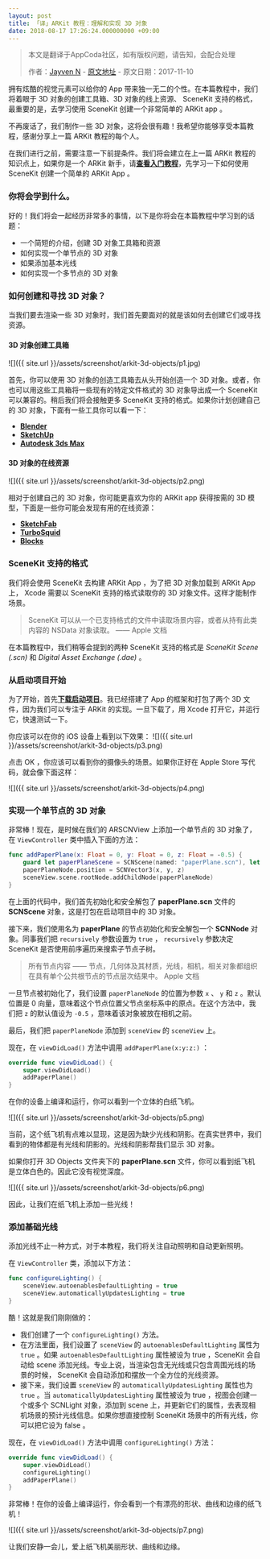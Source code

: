 ```yaml
---
layout: post
title: 「译」ARKit 教程：理解和实现 3D 对象
date: 2018-08-17 17:26:24.000000000 +09:00
---
```


> 本文是翻译于AppCoda社区，如有版权问题，请告知，会配合处理
>  
>  作者：[Jayven N](https://medium.com/@jayvenn)    -    [原文地址](https://www.appcoda.com/arkit-3d-object/)    -    原文日期：2017-11-10



拥有炫酷的视觉元素可以给你的 App 带来独一无二的个性。在本篇教程中，我们将着眼于 3D 对象的创建工具箱、3D 对象的线上资源、 SceneKit 支持的格式，最重要的是，去学习使用 SceneKit 创建一个非常简单的 ARKit app 。

不再废话了，我们制作一些 3D 对象，这将会很有趣！我希望你能够享受本篇教程，感谢分享上一篇 ARKit 教程的每个人。


在我们进行之前，需要注意一下前提条件。我们将会建立在上一篇 ARKit 教程的知识点上，如果你是一个 ARKit 新手，请[**查看入门教程**](https://emptywalker.github.io/2018/08/simple-arkit-demo/)，先学习一下如何使用 SceneKit 创建一个简单的 ARKit App 。

### 你将会学到什么。

好的！我们将会一起经历非常多的事情，以下是你将会在本篇教程中学习到的话题：

* 一个简短的介绍，创建 3D 对象工具箱和资源
* 如何实现一个单节点的 3D 对象
* 如果添加基本光线
* 如何实现一个多节点的 3D 对象

### 如何创建和寻找 3D 对象？

当我们要去渲染一些 3D 对象时，我们首先要面对的就是该如何去创建它们或寻找资源。

#### 3D 对象创建工具箱
![]({{  site.url  }}/assets/screenshot/arkit-3d-objects/p1.jpg)

首先，你可以使用 3D 对象的创造工具箱去从头开始创造一个 3D 对象。或者，你也可以用这些工具箱将一些现有的特定文件格式的 3D 对象导出成一个 SceneKit 可以兼容的。稍后我们将会接触更多 SceneKit 支持的格式。如果你计划创建自己的 3D 对象，下面有一些工具你可以看一下：
* [**Blender**](https://www.blender.org/)
* [**SketchUp**](https://www.sketchup.com/)
* [**Autodesk 3ds Max**](https://www.autodesk.com/products/3ds-max/overview)


#### 3D 对象的在线资源

![]({{  site.url  }}/assets/screenshot/arkit-3d-objects/p2.png)

相对于创建自己的 3D 对象，你可能更喜欢为你的 ARKit app 获得按需的 3D 模型，下面是一些你可能会发现有用的在线资源：
* [**SketchFab**](https://sketchfab.com/)
* [**TurboSquid**](https://www.turbosquid.com/)
* [**Blocks**](https://vr.google.com/blocks/)


### SceneKit 支持的格式
我们将会使用 SceneKit 去构建 ARKit App ，为了把 3D 对象加载到 ARKit App 上， Xcode 需要以 SceneKit 支持的格式读取你的 3D 对象文件。这样才能制作场景。

> SceneKit 可以从一个已支持格式的文件中读取场景内容，或者从持有此类内容的 NSData 对象读取。
>  —— Apple 文档
>

在本篇教程中，我们稍等会提到的两种 SceneKit 支持的格式是 *SceneKit Scene (.scn)* 和 *Digital Asset Exchange (.dae)* 。

### 从启动项目开始

为了开始，首先[**下载启动项目**](https://github.com/appcoda/ARKit3DDemo/raw/master/ARKit3DDemoStarter.zip)。我已经搭建了 App 的框架和打包了两个 3D 文件，因为我们可以专注于 ARKit 的实现。一旦下载了，用 Xcode 打开它，并运行它，快速测试一下。

你应该可以在你的 iOS 设备上看到以下效果：
![]({{  site.url  }}/assets/screenshot/arkit-3d-objects/p3.png)

点击 OK ，你应该可以看到你的摄像头的场景。如果你正好在 Apple Store 写代码，就会像下面这样：

![]({{  site.url  }}/assets/screenshot/arkit-3d-objects/p4.png)

### 实现一个单节点的 3D 对象

非常棒！现在，是时候在我们的 ARSCNView 上添加一个单节点的 3D 对象了，在 `ViewController` 类中插入下面的方法：

```swift
func addPaperPlane(x: Float = 0, y: Float = 0, z: Float = -0.5) {
    guard let paperPlaneScene = SCNScene(named: "paperPlane.scn"), let paperPlaneNode = paperPlaneScene.rootNode.childNode(withName: "paperPlane", recursively: true) else { return }
    paperPlaneNode.position = SCNVector3(x, y, z)
    sceneView.scene.rootNode.addChildNode(paperPlaneNode)
}
```
在上面的代码中，我们首先初始化和安全解包了 **paperPlane.scn** 文件的 **SCNScene** 对象，这是打包在启动项目中的 3D 对象。

接下来，我们使用名为 **paperPlane** 的节点初始化和安全解包一个 **SCNNode** 对象。同事我们把 `recursively` 参数设置为 `true`
， `recursively` 参数决定 SceneKit 是否使用前序遍历来搜索子节点子树。

> 所有节点内容 —— 节点，几何体及其材质，光线，相机，相关对象都组织在具有单个公共根节点的节点层次结果中。
> Apple 文档


一旦节点被初始化了，我们设置 `paperPlaneNode` 的位置为参数 `x` 、 `y` 和 `z` 。默认位置是 0 向量，意味着这个节点位置父节点坐标系中的原点。在这个方法中，我们把 `z` 的默认值设为 `-0.5` ，意味着该对象被放在相机之前。

最后，我们把 `paperPlaneNode` 添加到 `sceneView` 的 `sceneView` 上。

现在，在 `viewDidLoad()` 方法中调用 `addPaperPlane(x:y:z:)` ：

```swift
override func viewDidLoad() {
    super.viewDidLoad()
    addPaperPlane()
}
```

在你的设备上编译和运行，你可以看到一个立体的白纸飞机。

![]({{  site.url  }}/assets/screenshot/arkit-3d-objects/p5.png)

当前，这个纸飞机有点难以显现，这是因为缺少光线和阴影。在真实世界中，我们看到的物体都是有光线和阴影的。光线和阴影帮我们显示 3D 对象。

如果你打开 3D Objects 文件夹下的 **paperPlane.scn** 文件，你可以看到纸飞机是立体白色的。因此它没有视觉深度。

![]({{  site.url  }}/assets/screenshot/arkit-3d-objects/p6.png)

因此，让我们在纸飞机上添加一些光线！

### 添加基础光线

添加光线不止一种方式，对于本教程，我们将关注自动照明和自动更新照明。

在 `ViewController` 类，添加以下方法：

```swift
func configureLighting() {
    sceneView.autoenablesDefaultLighting = true
    sceneView.automaticallyUpdatesLighting = true
}
```
酷！这就是我们刚刚做的：

* 我们创建了一个 `configureLighting()` 方法。
* 在方法里面，我们设置了 `sceneView` 的 `autoenablesDefaultLighting` 属性为 `true` 。如果 `autoenablesDefaultLighting` 属性被设为 true ，SceneKit 会自动给 scene 添加光线。专业上说，当渲染包含无光线或只包含周围光线的场景的时候， SceneKit 会自动添加和摆放一个全方位的光线资源。
* 接下来，我们设置 `sceneView` 的 `automaticallyUpdatesLighting` 属性也为 `true` 。当 `automaticallyUpdatesLighting` 属性被设为 true ，视图会创建一个或多个 SCNLight 对象，添加到 scene 上，并更新它们的属性，去表现相机场景的预计光线信息。如果你想直接控制 SceneKit 场景中的所有光线，你可以把它设为 false 。

现在，在 `viewDidLoad()` 方法中调用 `configureLighting()` 方法：

```swift
override func viewDidLoad() {
    super.viewDidLoad()
    configureLighting()
    addPaperPlane()
}
```
非常棒！在你的设备上编译运行，你会看到一个有漂亮的形状、曲线和边缘的纸飞机！
 
 ![]({{  site.url  }}/assets/screenshot/arkit-3d-objects/p7.png)
 
 让我们安静一会儿，爱上纸飞机美丽形状、曲线和边缘。
